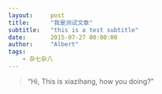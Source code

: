 ```yaml
---
layout:     post
title:      "我是测试文章"
subtitle:   "this is a test subtitle"
date:       2015-07-27 00:00:00
author:     "Albert"
tags:
    - 杂七杂八
---
```


> “Hi, This is xiazihang, how you doing?”
